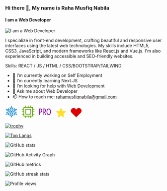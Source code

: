### Hi there 👋, My name is Raha Musfiq Nabila
#### I am a Web Developer
![I am a Web Developer](https://i.ibb.co/LkLCq8g/IMG-20201204-150507.png)

 

I specialize in front-end development, crafting beautiful and responsive user interfaces using the latest web technologies. My skills include HTML5, CSS3, JavaScript, and modern frameworks like React.js and Vue.js. I'm also experienced in building accessible and SEO-friendly websites.

Skills:  REACT / JS / HTML / CSS/BOOTSTRAP/TAILWIND

- 🔭 I’m currently working on Self Employment 
- 🌱 I’m currently learning Next.JS 
- 🤔 I’m looking for help with Web Development 
- 💬 Ask me about Web Developer 
- 📫 How to reach me: rahamusfiqnabila@gmail.com 




<a href='https://archiveprogram.github.com/'><img src='https://raw.githubusercontent.com/acervenky/animated-github-badges/master/assets/acbadge.gif' width='40' height='40'></a> <a href='https://docs.github.com/en/developers'><img src='https://raw.githubusercontent.com/acervenky/animated-github-badges/master/assets/devbadge.gif' width='40' height='40'></a> <a href='https://github.com/pricing'><img src='https://raw.githubusercontent.com/acervenky/animated-github-badges/master/assets/pro.gif' width='40' height='40'></a> <a href='https://stars.github.com/'><img src='https://raw.githubusercontent.com/acervenky/animated-github-badges/master/assets/starbadge.gif' width='35' height='35'></a> <a href='https://docs.github.com/en/github/supporting-the-open-source-community-with-github-sponsors'><img src='https://raw.githubusercontent.com/acervenky/animated-github-badges/master/assets/sponsorbadge.gif' width='35' height='35'></a> 

[![trophy](https://github-profile-trophy.vercel.app/?username=NabilaCodingWorld)](https://github.com/ryo-ma/github-profile-trophy)

[![Top Langs](https://github-readme-stats.vercel.app/api/top-langs/?username=NabilaCodingWorld)](https://github.com/anuraghazra/github-readme-stats)

![GitHub stats](https://github-readme-stats.vercel.app/api?username=NabilaCodingWorld&show_icons=true&count_private=true)  

![GitHub Activity Graph](https://activity-graph.herokuapp.com/graph?username=NabilaCodingWorld)  

![GitHub metrics](https://metrics.lecoq.io/NabilaCodingWorld)  

![GitHub streak stats](https://streak-stats.demolab.com/?user=NabilaCodingWorld)  

![Profile views](https://gpvc.arturio.dev/NabilaCodingWorld)  
